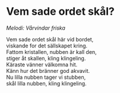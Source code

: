 # Vem sade ordet skål?
*Melodi: Vårvindar friska*

Vem sade ordet skål här vid bordet,  
viskande for det sällskapet kring.  
Fattom kristallen, nubben är kall den,  
stiger åt skallen, kling klingeling.  
Käraste vänner välkomna hit.  
Känn hur det bränner god akvavit.  
Nu lilla nubben tager vi stubben,  
skål lilla nubben, kling klingeling.  